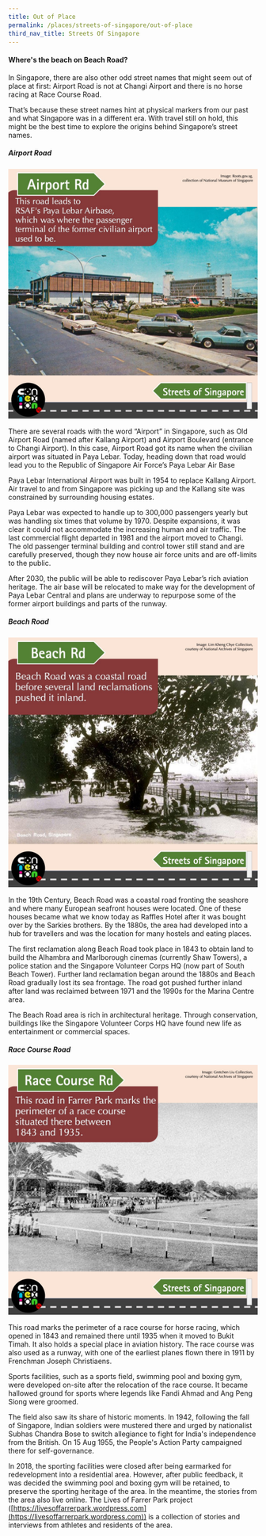 ```yaml
---
title: Out of Place
permalink: /places/streets-of-singapore/out-of-place
third_nav_title: Streets Of Singapore
---
```



#### Where's the beach on Beach Road?

In Singapore, there are also other odd street names that might seem out of place at first: Airport Road is not at Changi Airport and there is no horse racing at Race Course Road.

That’s because these street names hint at physical markers from our past and what Singapore was in a different era. 
With travel still on hold, this might be the best time to explore the origins behind Singapore’s street names.
##### Airport Road
![Alt text for image on Isomer site](/images/sos_outofplace_airportrd.jpeg)

There are several roads with the word “Airport” in Singapore, such as Old Airport Road (named after Kallang Airport) and Airport Boulevard (entrance to Changi Airport). In this case, Airport Road got its name when the civilian airport was situated in Paya Lebar. Today, heading down that road would lead you to the Republic of Singapore Air Force’s Paya Lebar Air Base

Paya Lebar International Airport was built in 1954 to replace Kallang Airport. Air travel to and from Singapore was picking up and the Kallang site was constrained by surrounding housing estates.

Paya Lebar was expected to handle up to 300,000 passengers yearly but was handling six times that volume by 1970. Despite expansions, it was clear it could not accommodate the increasing human and air traffic. The last commercial flight departed in 1981 and the airport moved to Changi. The old passenger terminal building and control tower still stand and are carefully preserved, though they now house air force units and are off-limits to the public. 

After 2030, the public will be able to rediscover Paya Lebar’s rich aviation heritage. The air base will be relocated to make way for the development of Paya Lebar Central and plans are underway to repurpose some of the former airport buildings and parts of the runway.
##### Beach Road
![Alt text for image on Isomer site](/images/sos_outofplace_beachrd.jpeg)

In the 19th Century, Beach Road was a coastal road fronting the seashore and where many European seafront houses were located. One of these houses became what we know today as Raffles Hotel after it was bought over by the Sarkies brothers. By the 1880s, the area had developed into a hub for travellers and was the location for many hostels and eating places.

The first reclamation along Beach Road took place in 1843 to obtain land to build the Alhambra and Marlborough cinemas (currently Shaw Towers), a police station and the Singapore Volunteer Corps HQ (now part of South Beach Tower). Further land reclamation began around the 1880s and Beach Road gradually lost its sea frontage. The road got pushed further inland after land was reclaimed between 1971 and the 1990s for the Marina Centre area.

The Beach Road area is rich in architectural heritage. Through conservation, buildings like the Singapore Volunteer Corps HQ have found new life as entertainment or commercial spaces.

##### Race Course Road
![Alt text for image on Isomer site](/images/sos_outofplace_racecourserd.jpeg)

This road marks the perimeter of a race course for horse racing, which opened in 1843 and remained there until 1935 when it moved to Bukit Timah. It also holds a special place in aviation history. The race course was also used as a runway, with one of the earliest planes flown there in 1911 by Frenchman Joseph Christiaens.

Sports facilities, such as a sports field, swimming pool and boxing gym, were developed on-site after the relocation of the race course. It became hallowed ground for sports where legends like Fandi Ahmad and Ang Peng Siong were groomed.

The field also saw its share of historic moments. In 1942, following the fall of Singapore, Indian soldiers were mustered there and urged by nationalist Subhas Chandra Bose to switch allegiance to fight for India's independence from the British. On 15 Aug 1955, the People's Action Party campaigned there for self-governance.

In 2018, the sporting facilities were closed after being earmarked for redevelopment into a residential area. However, after public feedback, it was decided the swimming pool and boxing gym will be retained, to preserve the sporting heritage of the area. In the meantime, the stories from the area also live online. The Lives of Farrer Park project ([https://livesoffarrerpark.wordpress.com](https://livesoffarrerpark.wordpress.com)) is a collection of stories and interviews from athletes and residents of the area.